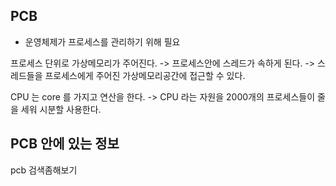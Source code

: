 ## PCB 
- 운영체제가 프로세스를 관리하기 위해 필요

프로세스 단위로 가상메모리가 주어진다.
-> 프로세스안에 스레드가 속하게 된다.
-> 스레드들을 프로세스에게 주어진 가상메모리공간에 접근할 수 있다.

CPU 는 core 를 가지고 연산을 한다.
-> CPU 라는 자원을 2000개의 프로세스들이 줄을 세워 시분할 사용한다.

## PCB 안에 있는 정보
pcb 검색좀해보기


